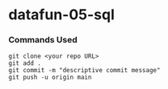 # datafun-05-sql

### Commands Used


```git clone <your repo URL>```  
```git add .```  
```git commit -m "descriptive commit message"```  
```git push -u origin main```